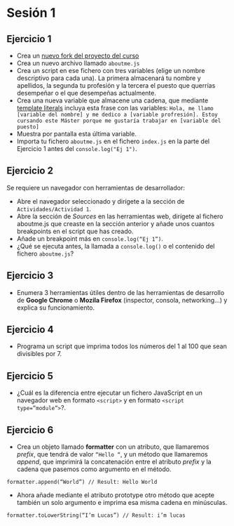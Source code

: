 # Sesión 1

## Ejercicio 1

* Crea un [nuevo fork del proyecto del curso](https://github.com/lucferbux/JavaScript-Course)
* Crea un nuevo archivo llamado `aboutme.js`
* Crea un script en ese fichero con tres variables (elige un nombre descriptivo para cada una). La primera almacenará tu nombre y apellidos, la segunda tu profesión y la tercera el puesto que querrías desempeñar o el que desempeñas actualmente.
* Crea una nueva variable que almacene una cadena, que mediante [template literals](https://developer.mozilla.org/en-US/docs/Web/JavaScript/Reference/Template_literals) incluya esta frase con las variables: `Hola, me llamo [variable del nombre] y me dedico a [variable profresión]. Estoy cursando este Máster porque me gustaría trabajar en [variable del puesto]`
* Muestra por pantalla esta última variable.
* Importa tu fichero `aboutme.js` en el fichero `index.js` en la parte del Ejercicio 1 antes del `console.log("Ej 1")`.

## Ejercicio 2

Se requiere un navegador con herramientas de desarrollador:

* Abre el navegador seleccionado y dirígete a la sección de `Actividades/Actividad 1`.
* Abre la sección de *Sources* en las herramientas web, dirígete al fichero aboutme.js que creaste en la sección anterior y añade unos cuantos breakpoints en el script que has creado.
* Añade un breakpoint más en `console.log(“Ej 1”)`.
* ¿Qué se ejecuta antes, la llamada a `console.log()` o el contenido del fichero `aboutme.js`?

## Ejercicio 3

* Enumera 3 herramientas útiles dentro de las herramientas de desarrollo de **Google Chrome** o **Mozila Firefox** (inspector, consola, networking…) y explica su funcionamiento.

## Ejercicio 4

* Programa un script que imprima todos los números del 1 al 100 que sean divisibles por 7.

## Ejercicio 5

* ¿Cuál es la diferencia entre ejecutar un fichero JavaScript en un navegador web en formato `<script>` y en formato `<script type=”module”>`?.

## Ejercicio 6

* Crea un objeto llamado **formatter** con un atributo, que llamaremos *prefix*, que tendrá de valor `“Hello “`, y un método que llamaremos *append*, que imprimirá la concatenación entre el atributo *prefix* y la cadena que pasemos como argumento en el método.

`formatter.append(“World”) // Result: Hello World`

* Ahora añade mediante el atributo prototype otro método que acepte también un solo argumento e imprima esa misma cadena en minúsculas.

`formatter.toLowerString(“I’m Lucas”) // Result: i’m lucas`

